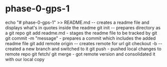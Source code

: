 # phase-0-gps-1

echo "# phase-0-gps-1" >> README.md -- creates a readme file and displays what's in quotes inside the readme
git init -- prepares directory as a git repo
git add readme.md - stages the readme file to be tracked by git
git commit -m "message" - prepares a commit which includes the added readme file 
git add remote origin <url>  -- creates remote for url
git checkout -b <branchname> -- created a new branch and switched to it
git push - pushed local changes to remote repo
git fetch/ git merge - got remote version and consolidated it with our local copy


